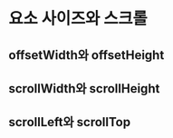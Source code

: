 # 요소 사이즈와 스크롤

## offsetWidth와 offsetHeight

## scrollWidth와 scrollHeight

## scrollLeft와 scrollTop

